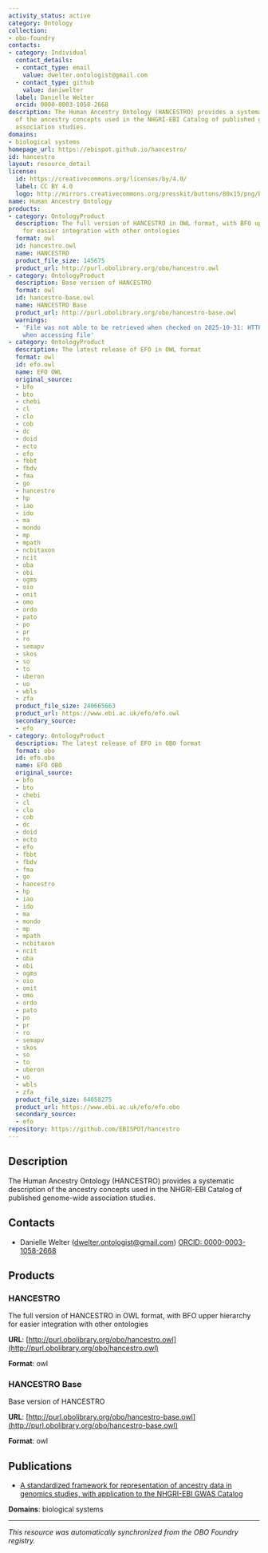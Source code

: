 ```yaml
---
activity_status: active
category: Ontology
collection:
- obo-foundry
contacts:
- category: Individual
  contact_details:
  - contact_type: email
    value: dwelter.ontologist@gmail.com
  - contact_type: github
    value: daniwelter
  label: Danielle Welter
  orcid: 0000-0003-1058-2668
description: The Human Ancestry Ontology (HANCESTRO) provides a systematic description
  of the ancestry concepts used in the NHGRI-EBI Catalog of published genome-wide
  association studies.
domains:
- biological systems
homepage_url: https://ebispot.github.io/hancestro/
id: hancestro
layout: resource_detail
license:
  id: https://creativecommons.org/licenses/by/4.0/
  label: CC BY 4.0
  logo: http://mirrors.creativecommons.org/presskit/buttons/80x15/png/by.png
name: Human Ancestry Ontology
products:
- category: OntologyProduct
  description: The full version of HANCESTRO in OWL format, with BFO upper hierarchy
    for easier integration with other ontologies
  format: owl
  id: hancestro.owl
  name: HANCESTRO
  product_file_size: 145675
  product_url: http://purl.obolibrary.org/obo/hancestro.owl
- category: OntologyProduct
  description: Base version of HANCESTRO
  format: owl
  id: hancestro-base.owl
  name: HANCESTRO Base
  product_url: http://purl.obolibrary.org/obo/hancestro-base.owl
  warnings:
  - 'File was not able to be retrieved when checked on 2025-10-31: HTTP 404 error
    when accessing file'
- category: OntologyProduct
  description: The latest release of EFO in OWL format
  format: owl
  id: efo.owl
  name: EFO OWL
  original_source:
  - bfo
  - bto
  - chebi
  - cl
  - clo
  - cob
  - dc
  - doid
  - ecto
  - efo
  - fbbt
  - fbdv
  - fma
  - go
  - hancestro
  - hp
  - iao
  - ido
  - ma
  - mondo
  - mp
  - mpath
  - ncbitaxon
  - ncit
  - oba
  - obi
  - ogms
  - oio
  - omit
  - omo
  - ordo
  - pato
  - po
  - pr
  - ro
  - semapv
  - skos
  - so
  - to
  - uberon
  - uo
  - wbls
  - zfa
  product_file_size: 240665663
  product_url: https://www.ebi.ac.uk/efo/efo.owl
  secondary_source:
  - efo
- category: OntologyProduct
  description: The latest release of EFO in OBO format
  format: obo
  id: efo.obo
  name: EFO OBO
  original_source:
  - bfo
  - bto
  - chebi
  - cl
  - clo
  - cob
  - dc
  - doid
  - ecto
  - efo
  - fbbt
  - fbdv
  - fma
  - go
  - hancestro
  - hp
  - iao
  - ido
  - ma
  - mondo
  - mp
  - mpath
  - ncbitaxon
  - ncit
  - oba
  - obi
  - ogms
  - oio
  - omit
  - omo
  - ordo
  - pato
  - po
  - pr
  - ro
  - semapv
  - skos
  - so
  - to
  - uberon
  - uo
  - wbls
  - zfa
  product_file_size: 64058275
  product_url: https://www.ebi.ac.uk/efo/efo.obo
  secondary_source:
  - efo
repository: https://github.com/EBISPOT/hancestro
---
```

## Description

The Human Ancestry Ontology (HANCESTRO) provides a systematic description of the ancestry concepts used in the NHGRI-EBI Catalog of published genome-wide association studies.

## Contacts

- Danielle Welter (dwelter.ontologist@gmail.com) [ORCID: 0000-0003-1058-2668](https://orcid.org/0000-0003-1058-2668)

## Products

### HANCESTRO

The full version of HANCESTRO in OWL format, with BFO upper hierarchy for easier integration with other ontologies

**URL**: [http://purl.obolibrary.org/obo/hancestro.owl](http://purl.obolibrary.org/obo/hancestro.owl)

**Format**: owl

### HANCESTRO Base

Base version of HANCESTRO

**URL**: [http://purl.obolibrary.org/obo/hancestro-base.owl](http://purl.obolibrary.org/obo/hancestro-base.owl)

**Format**: owl

## Publications

- [A standardized framework for representation of ancestry data in genomics studies, with application to the NHGRI-EBI GWAS Catalog](https://www.ncbi.nlm.nih.gov/pubmed/29448949)

**Domains**: biological systems

---

*This resource was automatically synchronized from the OBO Foundry registry.*